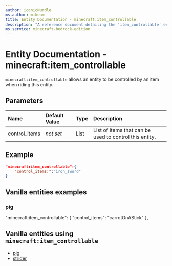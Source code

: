 ```yaml
---
author: iconicNurdle
ms.author: mikeam
title: Entity Documentation - minecraft:item_controllable
description: "A reference document detailing the 'item_controllable' entity component"
ms.service: minecraft-bedrock-edition
---
```


# Entity Documentation -  minecraft:item_controllable

`minecraft:item_controllable` allows an entity to be controlled by an item when riding this entity.

## Parameters

|Name |Default Value  |Type  |Description  |
|:----------|:----------|:----------|:----------|
|control_items|*not set* | List| List of items that can be used to control this entity. |

## Example

```json
"minecraft:item_controllable":{
    "control_items:":"iron_sword"
}
```

## Vanilla entities examples

### pig

"minecraft:item_controllable": {
    "control_items": "carrotOnAStick"
},

## Vanilla entities using `minecraft:item_controllable`

- [pig](../../../../Source/VanillaBehaviorPack_Snippets/entities/pig.md)
- [strider](../../../../Source/VanillaBehaviorPack_Snippets/entities/strider.md)
